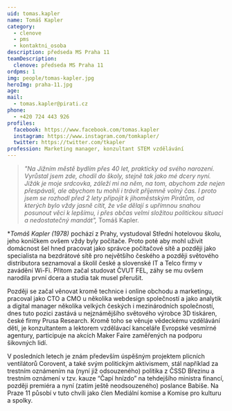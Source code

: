 ```yaml
---
uid: tomas.kapler
name: Tomáš Kapler
category:
  - clenove  
  - pms
  - kontaktni_osoba
description: předseda MS Praha 11
teamDescription:
  clenove: předseda MS Praha 11
ordpms: 1
img: people/tomas-kapler.jpg
heroImg: praha-11.jpg  
age: 
mail:
  - tomas.kapler@pirati.cz
phone:
  - +420 724 443 926
profiles:
  facebook: https://www.facebook.com/tomas.kapler
  instagram: https://www.instagram.com/tomkapler/
  twitter: https://twitter.com/tkapler
profession: Marketing manager, konzultant STEM vzdělávání
---
```


>*"Na Jižním městě bydlím přes 40 let, prakticky od svého narození. Vyrůstal jsem zde, chodil do školy, stejně tak jako mé dcery nyní. Jižák je moje srdcovka, záleží mi na něm, na tom, abychom zde nejen přespávali, ale abychom tu mohli i trávit příjemně volný čas. I proto jsem se rozhodl před 2 lety připojit k jihoměstským Pirátům, od kterých bylo vždy jasně cítit, že vše dělají s upřímnou snahou posunout věci k lepšímu, i přes občas velmi složitou politickou situaci a nedostatečný mandát",* Tomáš Kapler.

**Tomáš Kapler (*1978)** pochází z Prahy, vystudoval Střední hotelovou školu, jeho koníčkem ovšem vždy byly počítače. Proto poté aby mohl uživit domácnost šel hned pracovat jako správce počítačové sítě a později jako specialista na bezdrátové sítě pro největšího českého a později světového distributora seznamoval a školil české a slovenské IT a Telco firmy v zavádění Wi-Fi. Přitom začal studovat ČVUT FEL, záhy se mu ovšem narodila první dcera a studia tak musel přerušit.

Později se začal věnovat kromě technice i online obchodu a marketingu, pracoval jako CTO a CMO u několika webdesign společností a jako analytik a digital manager několika velkých českých i mezinárodních společností, dnes tuto pozici zastává u nejznámějšího světového výrobce 3D tiskáren, české firmy Prusa Research. Kromě toho se věnuje vědeckému vzdělávání dětí, je konzultantem a lektorem vzdělávací kanceláře Evropské vesmírné agentury, participuje na akcích Maker Faire zaměřených na podporu šikovných lidí.

V posledních letech je znám především úspěšným projektem plicních ventilátorů Corovent, a také svým politickým aktivismem, stál například za trestním oznámením na (nyní již odsouzeného) politika z ČSSD Březinu a trestním oznámení v tzv. kauze “Čapí hnízdo” na tehdejšího ministra financí, později premiéra a nyní (zatím ještě neodsouzeného)
poslance Babiše. Na Praze 11 působí v tuto chvíli jako člen Mediální komise a Komise pro kulturu a spolky.

